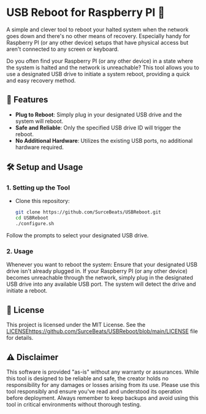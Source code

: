 # USB Reboot for Raspberry PI 🔄

A simple and clever tool to reboot your halted system when the network goes down and there's no other means of recovery. Especially handy for Raspberry PI (or any other device) setups that have physical access but aren't connected to any screen or keyboard.

Do you often find your Raspberry PI (or any other device) in a state where the system is halted and the network is unreachable? This tool allows you to use a designated USB drive to initiate a system reboot, providing a quick and easy recovery method.

## 🚀 Features

- **Plug to Reboot**: Simply plug in your designated USB drive and the system will reboot.
- **Safe and Reliable**: Only the specified USB drive ID will trigger the reboot.
- **No Additional Hardware**: Utilizes the existing USB ports, no additional hardware required.

## 🛠 Setup and Usage

### 1. **Setting up the Tool**

- Clone this repository:
  ```bash
  git clone https://github.com/SurceBeats/USBReboot.git
  cd USBReboot
  ./configure.sh

Follow the prompts to select your designated USB drive.

### 2. **Usage**
Whenever you want to reboot the system:
Ensure that your designated USB drive isn't already plugged in.
If your Raspberry PI (or any other device) becomes unreachable through the network, simply plug in the designated USB drive into any available USB port.
The system will detect the drive and initiate a reboot.

## 📄 License
This project is licensed under the MIT License. See the [LICENSE](https://github.com/SurceBeats/USBReboot/blob/main/LICENSE)https://github.com/SurceBeats/USBReboot/blob/main/LICENSE file for details.

## ⚠️ Disclaimer
This software is provided "as-is" without any warranty or assurances. While this tool is designed to be reliable and safe, the creator holds no responsibility for any damages or losses arising from its use. Please use this tool responsibly and ensure you've read and understood its operation before deployment. Always remember to keep backups and avoid using this tool in critical environments without thorough testing.


